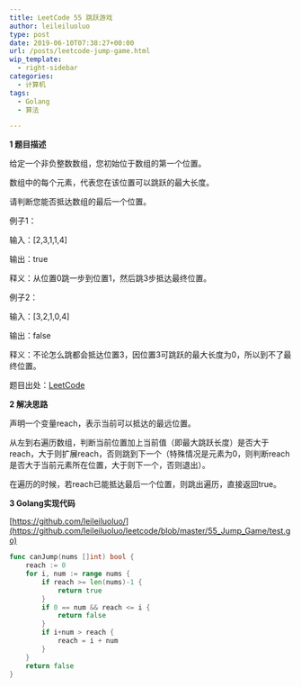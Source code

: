 ```yaml
---
title: LeetCode 55 跳跃游戏
author: leileiluoluo
type: post
date: 2019-06-10T07:38:27+00:00
url: /posts/leetcode-jump-game.html
wip_template:
  - right-sidebar
categories:
  - 计算机
tags:
  - Golang
  - 算法

---
```

**1 题目描述**
  
给定一个非负整数数组，您初始位于数组的第一个位置。
  
数组中的每个元素，代表您在该位置可以跳跃的最大长度。
  
请判断您能否抵达数组的最后一个位置。

例子1：
  
输入：[2,3,1,1,4]
  
输出：true
  
释义：从位置0跳一步到位置1，然后跳3步抵达最终位置。

例子2：
  
输入：[3,2,1,0,4]
  
输出：false
  
释义：不论怎么跳都会抵达位置3，因位置3可跳跃的最大长度为0，所以到不了最终位置。

题目出处：[LeetCode](https://leetcode.com/problems/jump-game/)

**2 解决思路**
  
声明一个变量reach，表示当前可以抵达的最远位置。
  
从左到右遍历数组，判断当前位置加上当前值（即最大跳跃长度）是否大于reach，大于则扩展reach，否则跳到下一个（特殊情况是元素为0，则判断reach是否大于当前元素所在位置，大于则下一个，否则退出）。
  
在遍历的时候，若reach已能抵达最后一个位置，则跳出遍历，直接返回true。

**3 Golang实现代码**
  
[https://github.com/leileiluoluo/](https://github.com/leileiluoluo/leetcode/blob/master/55_Jump_Game/test.go)

```go
func canJump(nums []int) bool {
    reach := 0
    for i, num := range nums {
        if reach >= len(nums)-1 {
            return true
        }
        if 0 == num && reach <= i { 
            return false 
        } 
        if i+num > reach {
            reach = i + num
        }
    }
    return false
}
```